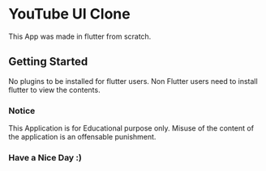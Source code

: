 # YouTube UI Clone

This App was made in flutter from scratch.

## Getting Started

No plugins to be installed for flutter users.
Non Flutter users need to install flutter to view the contents.

### Notice

This Application is for Educational purpose only. Misuse of the content of the application is an offensable punishment.


### Have a Nice Day :)
